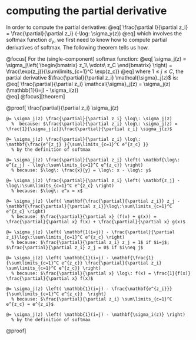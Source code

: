 # computing the partial derivative

In order to compute the partial derivative:
@eq[
	\frac{\partial l}{\partial z_i} =
	\frac{\partial}{\partial z_i} (-\log\: \sigma_y(z))
@eq]
which involves the softmax function $\sigma_y$, we first need to know how to compute partial derivatives of softmax. The following theorem tells us how.

@focus[
    For the (single-component) softmax function:
	@eq[
        \sigma_j(z) =
        \sigma_j\left(
        \begin{bmatrix}
            z_1\\
            \vdots\\
            z_C
        \end{bmatrix}
        \right) = \frac{\exp(z_j)}{\sum\limits_{c=1}^C \exp(z_c)}
	@eq]
    where $1 \leq j \leq C$, the partial derivative $\frac{\partial}{\partial z_i} \mathcal{\sigma}_j(z)$ is:
    @eq[
        \frac{\partial}{\partial z_i} \mathcal{\sigma}_j(z)
        =
        \sigma_j(z)(\mathbb{1}(i=j) - \sigma_i(z))        
    @eq]
@focus][theorem]


@proof[
    \frac{\partial}{\partial z_i} \sigma_j(z) 
    
    @= \sigma_j(z) \frac{\partial}{\partial z_i} \log\: \sigma_j(z)  
      %  because: $\frac{\partial}{\partial z_i} \log\: \sigma_j(z) = \frac{1}{\sigma_j(z)}\frac{\partial}{\partial z_i} \sigma_j(z)$

    @= \sigma_j(z) \frac{\partial}{\partial z_i} \log\: \mathbf{\frac{e^{z_j} }{\sum\limits_{c=1}^C e^{z_c} }} 
      % by the definition of softmax
    
    @= \sigma_j(z) \frac{\partial}{\partial z_i} \left( \mathbf{\log\:  e^{z_j} - \log\:\sum\limits_{c=1}^C e^{z_c}} \right)
      % because: $\log\: \frac{x}{y} = \log\: x - \log\: y$
    
    @= \sigma_j(z) \frac{\partial}{\partial z_i} \left( \mathbf{z_j} - \log\:\sum\limits_{c=1}^C e^{z_c} \right)
      % because: $\log\: e^x = x$
    
    @= \sigma_j(z) \left( \mathbf{\frac{\partial}{\partial z_i}} z_j - \mathbf{\frac{\partial}{\partial z_i}}\log\:\sum\limits_{c=1}^C e^{z_c} \right)
      % because: $\frac{\partial}{\partial x} (f(x) + g(x)) = \frac{\partial}{\partial x} f(x) + \frac{\partial}{\partial x} g(x)$
    
    @= \sigma_j(z) \left( \mathbf{1(i=j)} - \frac{\partial}{\partial z_i}\log\:\sum\limits_{c=1}^C e^{z_c} \right)
      % because: $\frac{\partial}{\partial z_i} z_j = 1$ if $i=j$; $\frac{\partial}{\partial z_i} z_j = 0$ if $i\neq j$
    
    @= \sigma_j(z) \left( \mathbb{1}(i=j) - \mathbf{\frac{1}{\sum\limits_{c=1}^C e^{z_c}} \frac{\partial}{\partial z_i} \sum\limits_{c=1}^C e^{z_c}} \right)
      % because: $\frac{\partial}{\partial x} \log\: f(x) = \frac{1}{f(x)} \frac{\partial}{\partial x} f(x)$
    
    @= \sigma_j(z) \left( \mathbb{1}(i=j) - \frac{\mathbf{e^{z_i}}}{\sum\limits_{c=1}^C e^{z_c}}  \right)
      % because: $\frac{\partial}{\partial z_i} \sum\limits_{c=1}^C e^{z_c} = e^{z_i}$
    
    @= \sigma_j(z) \left( \mathbb{1}(i=j) - \mathbf{\sigma_i(z)} \right)
      % by the definition of softmax
@proof]

